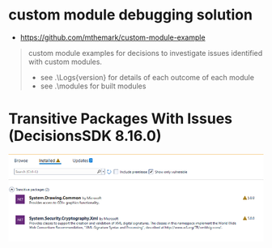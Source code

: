 # custom module debugging solution
- https://github.com/mthemark/custom-module-example

> custom module examples for decisions to investigate issues identified with custom modules.
>- see .\Logs\{version} for details of each outcome of each module
>- see .\modules for built modules

# Transitive Packages With Issues (DecisionsSDK 8.16.0)
![TransitivePackagesWithIssues](TransitivePackagesWithIssues.png)
